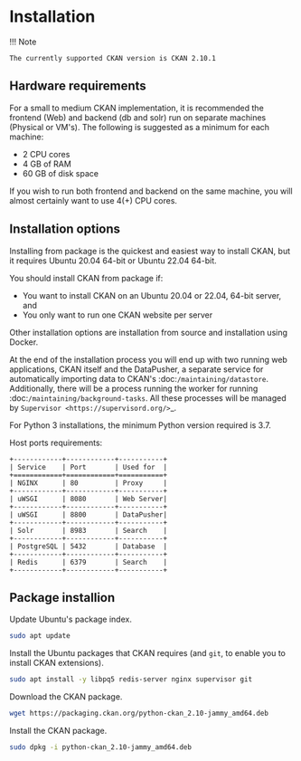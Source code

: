 # Installation

!!! Note

    The currently supported CKAN version is CKAN 2.10.1

## Hardware requirements

For a small to medium CKAN implementation, it is recommended the frontend (Web) and backend (db and solr) run on separate machines (Physical or VM's). The following is suggested as a minimum for each machine:

* 2 CPU cores
* 4 GB of RAM
* 60 GB of disk space

If you wish to run both frontend and backend on the same machine, you will almost certainly want to use 4(+) CPU cores.

## Installation options

Installing from package is the quickest and easiest way to install CKAN, but it requires Ubuntu 20.04 64-bit or Ubuntu 22.04 64-bit.

You should install CKAN from package if:

* You want to install CKAN on an Ubuntu 20.04 or 22.04, 64-bit server, and
* You only want to run one CKAN website per server

Other installation options are installation from source and installation using Docker.

At the end of the installation process you will end up with two running web applications, CKAN itself and the DataPusher, a separate service for automatically
importing data to CKAN's :doc:`/maintaining/datastore`. Additionally, there will be a process running the worker for running :doc:`/maintaining/background-tasks`. All these processes will be managed by `Supervisor <https://supervisord.org/>`_.

For Python 3 installations, the minimum Python version required is 3.7.

Host ports requirements:

    +------------+------------+-----------+
    | Service    | Port       | Used for  |
    +============+============+===========+
    | NGINX      | 80         | Proxy     |
    +------------+------------+-----------+
    | uWSGI      | 8080       | Web Server|
    +------------+------------+-----------+
    | uWSGI      | 8800       | DataPusher|
    +------------+------------+-----------+
    | Solr       | 8983       | Search    |
    +------------+------------+-----------+
    | PostgreSQL | 5432       | Database  |
    +------------+------------+-----------+
    | Redis      | 6379       | Search    |
    +------------+------------+-----------+

## Package installion

Update Ubuntu's package index.
```bash
sudo apt update
```

Install the Ubuntu packages that CKAN requires (and `git`, to enable you to install CKAN extensions).

```bash
sudo apt install -y libpq5 redis-server nginx supervisor git
```

Download the CKAN package.

```bash
wget https://packaging.ckan.org/python-ckan_2.10-jammy_amd64.deb
```

Install the CKAN package.

```bash
sudo dpkg -i python-ckan_2.10-jammy_amd64.deb
```
